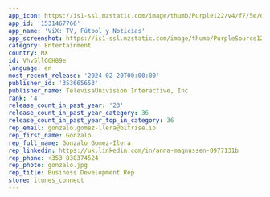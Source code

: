 ```yaml
---
app_icon: https://is1-ssl.mzstatic.com/image/thumb/Purple122/v4/f7/5e/d7/f75ed7ff-11fb-3f37-0c06-0e9300a8793f/AppIcon-1x_U007emarketing-0-7-0-85-220-0.jpeg/1024x1024bb.png
app_id: '1531467766'
app_name: 'ViX: TV, Fútbol y Noticias'
app_screenshot: https://is1-ssl.mzstatic.com/image/thumb/PurpleSource126/v4/14/1e/63/141e6390-b955-ace4-0dec-aea50497d51d/a2ee0955-3320-4c43-92d8-1c74de239544_ViX-ASO-Apple-Mobile-1242x2688-1.jpg/1242x2688bb.png
category: Entertainment
country: MX
id: Vhv5llGGH89e
language: en
most_recent_release: '2024-02-20T00:00:00'
publisher_id: '353665653'
publisher_name: TelevisaUnivision Interactive, Inc.
rank: '4'
release_count_in_past_year: '23'
release_count_in_past_year_category: 36
release_count_in_past_year_top_in_category: 36
rep_email: gonzalo.gomez-llera@bitrise.io
rep_first_name: Gonzalo
rep_full_name: Gonzalo Gomez-Ilera
rep_linkedin: https://uk.linkedin.com/in/anna-magnussen-0977131b
rep_phone: +353 838374524
rep_photo: gonzalo.jpg
rep_title: Business Development Rep
store: itunes_connect
---
```


